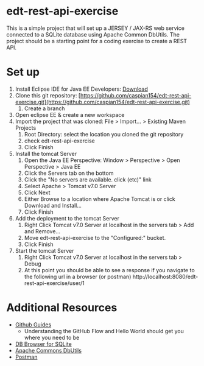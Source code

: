 # edt-rest-api-exercise

This is a simple project that will set up a JERSEY / JAX-RS web service connected to a SQLite database using Apache Common DbUtils. The project should be a starting point for a coding exercise to create a REST API.

# Set up
1. Install Eclipse IDE for Java EE Developers: [Download](https://www.eclipse.org/downloads/eclipse-packages/)
1. Clone this git repository: [https://github.com/caspian154/edt-rest-api-exercise.git](https://github.com/caspian154/edt-rest-api-exercise.git)
    1. Create a branch 
1. Open eclipse EE & create a new workspace
1. Import the project that was cloned: File > Import... > Existing Maven Projects
    1. Root Directory: select the location you cloned the git repository 
    1. check edt-rest-api-exercise
    1. Click Finish
1. Install the tomcat Server
    1. Open the Java EE Perspective: Window > Perspective > Open Perspective > Java EE
    1. Click the Servers tab on the bottom
    1. Click the "No servers are available. click (etc)" link
    1. Select Apache > Tomcat v7.0 Server 
    1. Click Next
    1. Either Browse to a location where Apache Tomcat is or click Download and Install...
    1. Click Finish
1. Add the deployment to the tomcat Server
    1. Right Click Tomcat v7.0 Server at localhost in the servers tab > Add and Remove...
    1. Move edt-rest-api-exercise to the "Configured:" bucket.
    1. Click Finish
1. Start the tomcat Server
    1. Right Click Tomcat v7.0 Server at localhost in the servers tab > Debug
    1. At this point you should be able to see a response if you navigate to the following url in a browser (or postman) http://localhost:8080/edt-rest-api-exercise/user/1

# Additional Resources
- [Github Guides](https://guides.github.com/)
    - Understanding the GitHub Flow and Hello World should get you where you need to be
- [DB Browser for SQLite](http://sqlitebrowser.org/)
- [Apache Commons DbUtils](https://commons.apache.org/proper/commons-dbutils/)
- [Postman](https://www.getpostman.com/)
